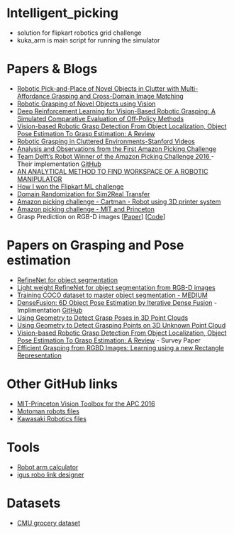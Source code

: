 # Intelligent_picking
- solution for flipkart robotics grid challenge
- kuka_arm is main script for running the simulator


# Papers & Blogs
* [Robotic Pick-and-Place of Novel Objects
in Clutter with Multi-Affordance Grasping
and Cross-Domain Image Matching](https://arxiv.org/pdf/1710.01330.pdf)
* [Robotic Grasping of Novel Objects using Vision
](http://pr.cs.cornell.edu/grasping/IJRR_saxena_etal_roboticgraspingofnovelobjects.pdf)
* [Deep Reinforcement Learning for Vision-Based Robotic Grasping:
A Simulated Comparative Evaluation of Off-Policy Methods](https://arxiv.org/pdf/1802.10264v2.pdf)
* [Vision-based Robotic Grasp Detection From Object Localization, Object Pose Estimation To Grasp Estimation: A Review](https://arxiv.org/pdf/1905.06658.pdf)
* [Robotic Grasping in Cluttered Environments-Stanford Videos](https://ai.stanford.edu/~asaxena/clutteredgrasping/)
* [Analysis and Observations from the
First Amazon Picking Challenge
](https://arxiv.org/pdf/1601.05484.pdf)
* [Team Delft’s Robot Winner of the Amazon
Picking Challenge 2016
](https://arxiv.org/pdf/1610.05514.pdf) - Their implementation [GitHub](https://github.com/warehouse-picking-automation-challenges/team_delft)
* [AN ANALYTICAL METHOD TO FIND WORKSPACE OF A ROBOTIC
MANIPULATOR](https://pdfs.semanticscholar.org/e5f8/d98ce96b1dfcce05966bed52a85a215cf0a9.pdf)
* [How I won the Flipkart ML challenge](https://towardsdatascience.com/how-i-won-the-flipkart-ml-challenge-fcf1fcc9e06a)
* [Domain Randomization for Sim2Real Transfer](https://lilianweng.github.io/lil-log/2019/05/05/domain-randomization.html)
* [Amazon picking challenge - Cartman - Robot using 3D printer system](https://arxiv.org/pdf/1709.06283.pdf)
* [Amazon picking challenge - MIT and Princeton](https://vision.princeton.edu/projects/2017/arc/)
* Grasp Prediction on RGB-D images [[Paper](https://arxiv.org/abs/1909.04810)] [[Code](https://github.com/skumra/robotic-grasping)]


# Papers on Grasping and Pose estimation
* [RefineNet for object segmentation](https://arxiv.org/pdf/1611.06612.pdf)
* [Light weight RefineNet for object segmentation from RGB-D images](https://paperswithcode.com/paper/light-weight-refinenet-for-real-time-semantic)
* [Training COCO dataset to master object segmentation - MEDIUM](https://towardsdatascience.com/master-the-coco-dataset-for-semantic-image-segmentation-part-1-of-2-732712631047)
* [DenseFusion: 6D Object Pose Estimation by Iterative Dense Fusion](https://arxiv.org/pdf/1901.04780v1.pdf) - Implimentation [GitHub](https://github.com/j96w/DenseFusion)
* [Using Geometry to Detect Grasp Poses in 3D Point Clouds](http://www.ccs.neu.edu/home/atp/publications/grasp_poses_isrr2015.pdf)
* [Using Geometry to Detect Grasping Points on 3D Unknown Point Cloud](https://rua.ua.es/dspace/bitstream/10045/75568/1/ICINCO_2017_182_CR.pdf)
* [Vision-based Robotic Grasp Detection From Object Localization, Object Pose Estimation To Grasp Estimation: A Review](https://arxiv.org/pdf/1905.06658.pdf) - Survey Paper
* [Efficient Grasping from RGBD Images: Learning using a new Rectangle Representation](http://pr.cs.cornell.edu/grasping/jiang_rectanglerepresentation_fastgrasping.pdf)



# Other GitHub links
* [MIT-Princeton Vision Toolbox for the APC 2016](https://github.com/andyzeng/apc-vision-toolbox)
* [Motoman robots files](https://github.com/ros-industrial/motoman)
* [Kawasaki Robotics files](https://github.com/Kawasaki-Robotics/khi_robot)

# Tools
* [Robot arm calculator](https://www.societyofrobots.com/robot_arm_calculator.shtml)
* [igus robo link designer](https://robolink-designer.igus.tools/construction)

# Datasets
* [CMU grocery dataset](http://www.cs.cmu.edu/~ehsiao/datasets.html)
